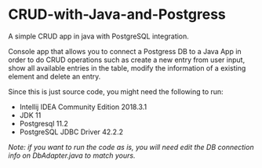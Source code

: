 # CRUD-with-Java-and-Postgress
A simple CRUD app in java with PostgreSQL integration.

Console app that allows you to connect a Postgress DB to a Java App in order to do CRUD operations such as create a new entry from user input, show all available entries in the table, modify the information of a existing element and delete an entry.

Since this is just source code, you might need the following to run:<br/>
* Intellij IDEA Community Edition 2018.3.1
* JDK 11
* Postgresql 11.2
* PostgreSQL JDBC Driver 42.2.2

*Note: if you want to run the code as is, you will need edit the DB connection info on DbAdapter.java to match yours.*
